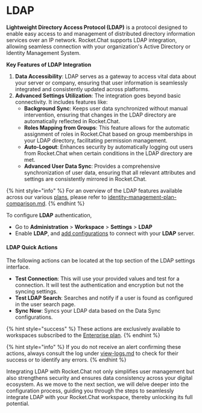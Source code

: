 # LDAP

**Lightweight Directory Access Protocol (LDAP)** is a protocol designed to enable easy access to and management of distributed directory information services over an IP network. Rocket.Chat supports LDAP integration, allowing seamless connection with your organization's Active Directory or Identity Management System.

**Key Features of LDAP Integration**

1. **Data Accessibility**: LDAP serves as a gateway to access vital data about your server or company, ensuring that user information is seamlessly integrated and consistently updated across platforms.
2. **Advanced Settings Utilization**: The integration goes beyond basic connectivity. It includes features like:
   * **Background Sync**: Keeps user data synchronized without manual intervention, ensuring that changes in the LDAP directory are automatically reflected in Rocket.Chat.
   * **Roles Mapping from Groups**: This feature allows for the automatic assignment of roles in Rocket.Chat based on group memberships in your LDAP directory, facilitating permission management.
   * **Auto-Logout**: Enhances security by automatically logging out users from Rocket.Chat when certain conditions in the LDAP directory are met.
   * **Advanced User Data Sync**: Provides a comprehensive synchronization of user data, ensuring that all relevant attributes and settings are consistently mirrored in Rocket.Chat.

{% hint style="info" %}
For an overview of the LDAP features available across our various [plans](../../../../readme/our-plans.md), please refer to [identity-management-plan-comparison.md](../../../../setup-and-configure/advanced-workspace-management/identity-management-plan-comparison.md "mention").
{% endhint %}

To configure **LDAP** authentication,&#x20;

* Go to **Administration** > **Workspace** > **Settings** > **LDAP**
* Enable **LDAP**, and [add configurations](configure-ldap-connection.md) to connect with your **LDAP** server.&#x20;

#### LDAP Quick Actions

The following actions can be located at the top section of the LDAP settings interface.

* **Test Connection**: This will use your provided values and test for a connection. It will test the authentication and encryption but not the syncing settings.
* **Test LDAP Search**: Searches and notify if a user is found as configured in the user search page.
* **Sync Now**: Syncs your LDAP data based on the Data Sync configurations.

{% hint style="success" %}
These actions are exclusively available to workspaces subscribed to the [Enterprise plan](../../../../readme/our-plans.md#enterprise-plan).
{% endhint %}

{% hint style="info" %}
If you do not receive an alert confirming these actions, always consult the log under [view-logs.md](../../view-logs.md "mention") to check for their success or to identify any errors.&#x20;
{% endhint %}

Integrating LDAP with Rocket.Chat not only simplifies user management but also strengthens security and ensures data consistency across your digital ecosystem. As we move to the next section, we will delve deeper into the configuration process, guiding you through the steps to seamlessly integrate LDAP with your Rocket.Chat workspace, thereby unlocking its full potential.
